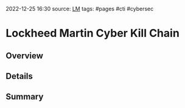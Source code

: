 2022-12-25 16:30
source: [LM](https://www.lockheedmartin.com/content/dam/lockheed-martin/rms/documents/cyber/LM-White-Paper-Intel-Driven-Defense.pdf)
tags: #pages #cti #cybersec 


# Lockheed Martin Cyber Kill Chain


## Overview


## Details


## Summary
